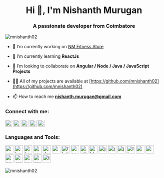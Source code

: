 <h1 align="center">Hi 👋,  I'm Nishanth Murugan</h1>
<h3 align="center">A passionate developer from Coimbatore</h3>

<p align="left"> <img src="https://komarev.com/ghpvc/?username=mnishanth02" alt="mnishanth02" /> </p>

- 🔭 I’m currently working on [NM Fitness Store](https://github.com/mnishanth02/nmFitnessStore-Node)

- 🌱 I’m currently learning **ReactJs**

- 👯 I’m looking to collaborate on **Angular / Node / Java / JavaScript Projects**

- 👨‍💻 All of my projects are available at [https://github.com/mnishanth02](https://github.com/mnishanth02)

- 📫 How to reach me **nishanth.murugan@gmail.com**

### Connect with me:

<p align="left">
<a href="https://fb.com/mnishanth02" target="_blank"><img align="center" src="https://cdn.jsdelivr.net/npm/simple-icons@3.0.1/icons/facebook.svg" alt="mnishanth02" height="22" width="22" /></a>
<a href="https://instagram.com/nishanth_murugan" target="_blank"><img align="center" src="https://cdn.jsdelivr.net/npm/simple-icons@3.0.1/icons/instagram.svg" alt="nishanth_murugan" height="22" width="22" /></a>
<a href="https://linkedin.com/in/nishanthmurugan" target="_blank"><img align="center" src="https://cdn.jsdelivr.net/npm/simple-icons@3.0.1/icons/linkedin.svg" alt="nishanthmurugan" height="22" width="22" /></a>
<a href="https://www.youtube.com/c/nishanthmurugan" target="_blank"><img align="center" src="https://cdn.jsdelivr.net/npm/simple-icons@3.0.1/icons/youtube.svg" alt="nishanthmurugan" height="22" width="22" /></a>
<a href="https://twitter.com/nishanthmurugan" target="_blank"><img align="center" src="https://cdn.jsdelivr.net/npm/simple-icons@3.0.1/icons/twitter.svg" alt="nishanthmurugan" height="22" width="22" /></a>
</p>

### Languages and Tools:

<p align="left"><img src="https://devicons.github.io/devicon/devicon.git/icons/angularjs/angularjs-original.svg" alt="angularjs" width="26" height="26"/> 
<img src="https://www.vectorlogo.zone/logos/gnu_bash/gnu_bash-icon.svg" alt="bash" width="26" height="26"/> 
<img src="https://devicons.github.io/devicon/devicon.git/icons/bootstrap/bootstrap-plain.svg" alt="bootstrap" width="26" height="26"/> 
<img src="https://devicons.github.io/devicon/devicon.git/icons/css3/css3-original-wordmark.svg" alt="css3" width="26" height="26"/> 
<img src="https://www.vectorlogo.zone/logos/dartlang/dartlang-icon.svg" alt="dart" width="26" height="26"/> 
<img src="https://devicons.github.io/devicon/devicon.git/icons/express/express-original-wordmark.svg" alt="express" width="26" height="26"/>
<img src="https://www.vectorlogo.zone/logos/flutterio/flutterio-icon.svg" alt="flutter" width="26" height="26"/> 
<img src="https://www.vectorlogo.zone/logos/google_cloud/google_cloud-icon.svg" alt="gcp" width="26" height="26"/>
<img src="https://www.vectorlogo.zone/logos/git-scm/git-scm-icon.svg" alt="git" width="26" height="26"/> 
<img src="https://devicons.github.io/devicon/devicon.git/icons/html5/html5-original-wordmark.svg" alt="html5" width="26" height="26"/> 
<img src="https://devicons.github.io/devicon/devicon.git/icons/java/java-original-wordmark.svg" alt="java" width="26" height="26"/> 
<img src="https://devicons.github.io/devicon/devicon.git/icons/javascript/javascript-original.svg" alt="javascript" width="26" height="26"/> 
<img src="https://www.vectorlogo.zone/logos/jenkins/jenkins-icon.svg" alt="jenkins" width="26" height="26"/> 
<img src="https://devicons.github.io/devicon/devicon.git/icons/linux/linux-original.svg" alt="linux" width="26" height="26"/> 
<img src="https://devicons.github.io/devicon/devicon.git/icons/mongodb/mongodb-original-wordmark.svg" alt="mongodb" width="26" height="26"/> 
<img src="https://devicons.github.io/devicon/devicon.git/icons/mysql/mysql-original-wordmark.svg" alt="mysql" width="26" height="26"/> 
<img src="https://devicons.github.io/devicon/devicon.git/icons/nodejs/nodejs-original-wordmark.svg" alt="nodejs" width="26" height="26"/>
<img src="https://devicons.github.io/devicon/devicon.git/icons/oracle/oracle-original.svg" alt="oracle" width="26" height="26"/>
<img src="https://devicons.github.io/devicon/devicon.git/icons/postgresql/postgresql-original-wordmark.svg" alt="postgresql" width="26" height="26"/> 
<img src="https://www.vectorlogo.zone/logos/springio/springio-icon.svg" alt="spring" width="26" height="26"/> 
<img src="https://devicons.github.io/devicon/devicon.git/icons/typescript/typescript-original.svg" alt="typescript" width="26" height="26"/></p>
<img align="center" src="https://github-readme-stats.vercel.app/api/top-langs/?username=mnishanth02&layout=compact&hide=html" alt="mnishanth02" />
